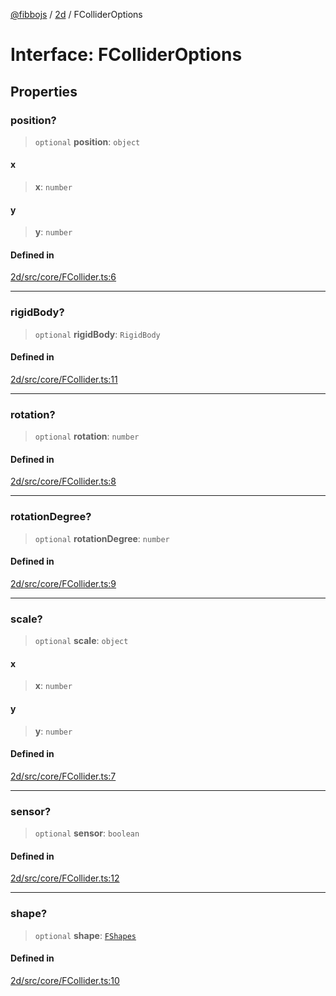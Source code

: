 [@fibbojs](/api/index) / [2d](/api/2d) / FColliderOptions

# Interface: FColliderOptions

## Properties

### position?

> `optional` **position**: `object`

#### x

> **x**: `number`

#### y

> **y**: `number`

#### Defined in

[2d/src/core/FCollider.ts:6](https://github.com/fibbojs/fibbo/blob/fc0b9ae1dcd24855b80ad46a69cb7005bbcce7f4/packages/2d/src/core/FCollider.ts#L6)

***

### rigidBody?

> `optional` **rigidBody**: `RigidBody`

#### Defined in

[2d/src/core/FCollider.ts:11](https://github.com/fibbojs/fibbo/blob/fc0b9ae1dcd24855b80ad46a69cb7005bbcce7f4/packages/2d/src/core/FCollider.ts#L11)

***

### rotation?

> `optional` **rotation**: `number`

#### Defined in

[2d/src/core/FCollider.ts:8](https://github.com/fibbojs/fibbo/blob/fc0b9ae1dcd24855b80ad46a69cb7005bbcce7f4/packages/2d/src/core/FCollider.ts#L8)

***

### rotationDegree?

> `optional` **rotationDegree**: `number`

#### Defined in

[2d/src/core/FCollider.ts:9](https://github.com/fibbojs/fibbo/blob/fc0b9ae1dcd24855b80ad46a69cb7005bbcce7f4/packages/2d/src/core/FCollider.ts#L9)

***

### scale?

> `optional` **scale**: `object`

#### x

> **x**: `number`

#### y

> **y**: `number`

#### Defined in

[2d/src/core/FCollider.ts:7](https://github.com/fibbojs/fibbo/blob/fc0b9ae1dcd24855b80ad46a69cb7005bbcce7f4/packages/2d/src/core/FCollider.ts#L7)

***

### sensor?

> `optional` **sensor**: `boolean`

#### Defined in

[2d/src/core/FCollider.ts:12](https://github.com/fibbojs/fibbo/blob/fc0b9ae1dcd24855b80ad46a69cb7005bbcce7f4/packages/2d/src/core/FCollider.ts#L12)

***

### shape?

> `optional` **shape**: [`FShapes`](../enumerations/FShapes.md)

#### Defined in

[2d/src/core/FCollider.ts:10](https://github.com/fibbojs/fibbo/blob/fc0b9ae1dcd24855b80ad46a69cb7005bbcce7f4/packages/2d/src/core/FCollider.ts#L10)
